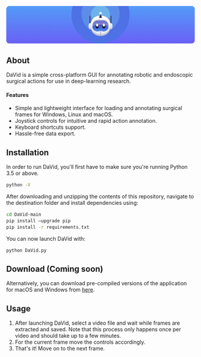 <p align="center">
  <img src="https://github.com/cyrilzakka/DaVid/blob/main/Assets/DaVid-banner@2x.png" alt="DaVid logo"/>
</p>


## About
DaVid is a simple cross-platform GUI for annotating robotic and endoscopic surgical actions for use in deep-learning research.

#### Features
* Simple and lightweight interface for loading and annotating surgical frames for Windows, Linux and macOS.
* Joystick controls for intuitive and rapid action annotation. 
* Keyboard shortcuts support.
* Hassle-free data export. 

## Installation
In order to run DaVid, you'll first have to make sure you're running Python 3.5 or above.
``` sh
python -V
```
After downloading and unzipping the contents of this repository, navigate to the destination folder and install dependencies using:
``` sh
cd DaVid-main
pip install –upgrade pip
pip install -r requirements.txt
```
You can now launch DaVid with:
``` sh
python DaVid.py
```

## Download (Coming soon)
Alternatively, you can download pre-compiled versions of the application for macOS and Windows from [here](https://github.com/cyrilzakka/DaVid/releases). 

## Usage
1. After launching DaVid, select a video file and wait while frames are extracted and saved. Note that this process only happens once per video and should take up to a few minutes.
2. For the current frame move the controls accordingly.
3. That's it! Move on to the next frame.
